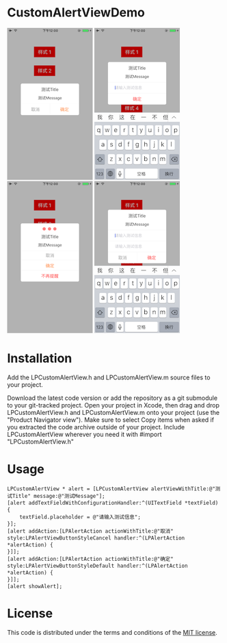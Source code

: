 # CustomAlertViewDemo
![image](https://github.com/Liu-Peng/CustomAlertViewDemo/blob/master/Image/IMG_0075.PNG)
![image](https://github.com/Liu-Peng/CustomAlertViewDemo/blob/master/Image/IMG_0076.PNG)
![image](https://github.com/Liu-Peng/CustomAlertViewDemo/blob/master/Image/IMG_0077.PNG)
![image](https://github.com/Liu-Peng/CustomAlertViewDemo/blob/master/Image/IMG_0078.PNG)
# Installation
Add the LPCustomAlertView.h and LPCustomAlertView.m source files to your project.

Download the latest code version or add the repository as a git submodule to your git-tracked project.
Open your project in Xcode, then drag and drop LPCustomAlertView.h and LPCustomAlertView.m onto your project (use the "Product Navigator view"). Make sure to select Copy items when asked if you extracted the code archive outside of your project.
Include LPCustomAlertView wherever you need it with #import "LPCustomAlertView.h"

# Usage
    LPCustomAlertView * alert = [LPCustomAlertView alertViewWithTitle:@"测试Title" message:@"测试Message"];
    [alert addTextFieldWithConfigurationHandler:^(UITextField *textField) {
        textField.placeholder = @"请输入测试信息";
    }];
    [alert addAction:[LPAlertAction actionWithTitle:@"取消" style:LPAlertViewButtonStyleCancel handler:^(LPAlertAction *alertAction) {
    }]];
    [alert addAction:[LPAlertAction actionWithTitle:@"确定" style:LPAlertViewButtonStyleDefault handler:^(LPAlertAction *alertAction) {
    }]];
    [alert showAlert];

# License
This code is distributed under the terms and conditions of the [MIT license](https://opensource.org/licenses/mit-license.php).




